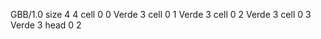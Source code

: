<gs-board> GBB/1.0
size 4 4
cell 0 0 Verde 3
cell 0 1 Verde 3
cell 0 2 Verde 3
cell 0 3 Verde 3
head 0 2
 </gs-board>
